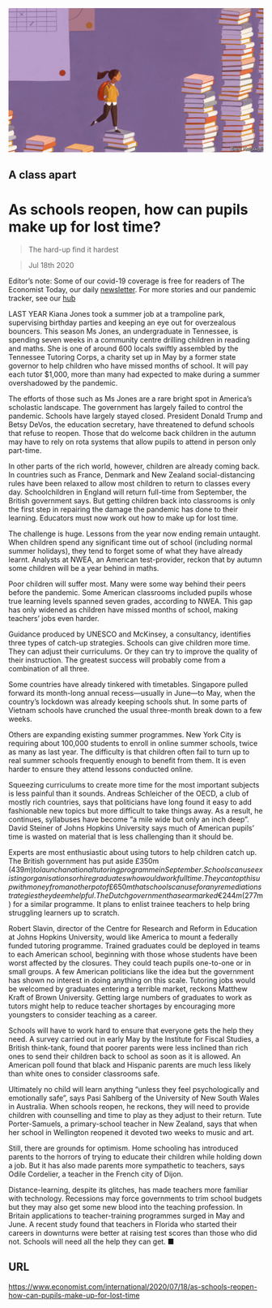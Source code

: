 ![](./images/20200718_IRD001_0.jpg)

## A class apart

# As schools reopen, how can pupils make up for lost time?

> The hard-up find it hardest

> Jul 18th 2020

Editor’s note: Some of our covid-19 coverage is free for readers of The Economist Today, our daily [newsletter](https://www.economist.com/https://my.economist.com/user#newsletter). For more stories and our pandemic tracker, see our [hub](https://www.economist.com//news/2020/03/11/the-economists-coverage-of-the-coronavirus)

LAST YEAR Kiana Jones took a summer job at a trampoline park, supervising birthday parties and keeping an eye out for overzealous bouncers. This season Ms Jones, an undergraduate in Tennessee, is spending seven weeks in a community centre drilling children in reading and maths. She is one of around 600 locals swiftly assembled by the Tennessee Tutoring Corps, a charity set up in May by a former state governor to help children who have missed months of school. It will pay each tutor $1,000, more than many had expected to make during a summer overshadowed by the pandemic.

The efforts of those such as Ms Jones are a rare bright spot in America’s scholastic landscape. The government has largely failed to control the pandemic. Schools have largely stayed closed. President Donald Trump and Betsy DeVos, the education secretary, have threatened to defund schools that refuse to reopen. Those that do welcome back children in the autumn may have to rely on rota systems that allow pupils to attend in person only part-time.

In other parts of the rich world, however, children are already coming back. In countries such as France, Denmark and New Zealand social-distancing rules have been relaxed to allow most children to return to classes every day. Schoolchildren in England will return full-time from September, the British government says. But getting children back into classrooms is only the first step in repairing the damage the pandemic has done to their learning. Educators must now work out how to make up for lost time.

The challenge is huge. Lessons from the year now ending remain untaught. When children spend any significant time out of school (including normal summer holidays), they tend to forget some of what they have already learnt. Analysts at NWEA, an American test-provider, reckon that by autumn some children will be a year behind in maths.

Poor children will suffer most. Many were some way behind their peers before the pandemic. Some American classrooms included pupils whose true learning levels spanned seven grades, according to NWEA. This gap has only widened as children have missed months of school, making teachers’ jobs even harder.

Guidance produced by UNESCO and McKinsey, a consultancy, identifies three types of catch-up strategies. Schools can give children more time. They can adjust their curriculums. Or they can try to improve the quality of their instruction. The greatest success will probably come from a combination of all three.

Some countries have already tinkered with timetables. Singapore pulled forward its month-long annual recess—usually in June—to May, when the country’s lockdown was already keeping schools shut. In some parts of Vietnam schools have crunched the usual three-month break down to a few weeks.

Others are expanding existing summer programmes. New York City is requiring about 100,000 students to enroll in online summer schools, twice as many as last year. The difficulty is that children often fail to turn up to real summer schools frequently enough to benefit from them. It is even harder to ensure they attend lessons conducted online.

Squeezing curriculums to create more time for the most important subjects is less painful than it sounds. Andreas Schleicher of the OECD, a club of mostly rich countries, says that politicians have long found it easy to add fashionable new topics but more difficult to take things away. As a result, he continues, syllabuses have become “a mile wide but only an inch deep”. David Steiner of Johns Hopkins University says much of American pupils’ time is wasted on material that is less challenging than it should be.

Experts are most enthusiastic about using tutors to help children catch up. The British government has put aside £350m ($439m) to launch a national tutoring programme in September. Schools can use existing organisations or hire graduates who would work full time. They can top this up with money from another pot of £650m that schools can use for any remediation strategies they deem helpful. The Dutch government has earmarked €244m ($277m) for a similar programme. It plans to enlist trainee teachers to help bring struggling learners up to scratch.

Robert Slavin, director of the Centre for Research and Reform in Education at Johns Hopkins University, would like America to mount a federally funded tutoring programme. Trained graduates could be deployed in teams to each American school, beginning with those whose students have been worst affected by the closures. They could teach pupils one-to-one or in small groups. A few American politicians like the idea but the government has shown no interest in doing anything on this scale. Tutoring jobs would be welcomed by graduates entering a terrible market, reckons Matthew Kraft of Brown University. Getting large numbers of graduates to work as tutors might help to reduce teacher shortages by encouraging more youngsters to consider teaching as a career.

Schools will have to work hard to ensure that everyone gets the help they need. A survey carried out in early May by the Institute for Fiscal Studies, a British think-tank, found that poorer parents were less inclined than rich ones to send their children back to school as soon as it is allowed. An American poll found that black and Hispanic parents are much less likely than white ones to consider classrooms safe.

Ultimately no child will learn anything “unless they feel psychologically and emotionally safe”, says Pasi Sahlberg of the University of New South Wales in Australia. When schools reopen, he reckons, they will need to provide children with counselling and time to play as they adjust to their return. Tute Porter-Samuels, a primary-school teacher in New Zealand, says that when her school in Wellington reopened it devoted two weeks to music and art.

Still, there are grounds for optimism. Home schooling has introduced parents to the horrors of trying to educate their children while holding down a job. But it has also made parents more sympathetic to teachers, says Odile Cordelier, a teacher in the French city of Dijon.

Distance-learning, despite its glitches, has made teachers more familiar with technology. Recessions may force governments to trim school budgets but they may also get some new blood into the teaching profession. In Britain applications to teacher-training programmes surged in May and June. A recent study found that teachers in Florida who started their careers in downturns were better at raising test scores than those who did not. Schools will need all the help they can get. ■

## URL

https://www.economist.com/international/2020/07/18/as-schools-reopen-how-can-pupils-make-up-for-lost-time
